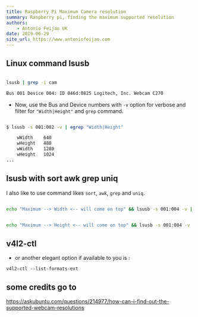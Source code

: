 ```yaml
---
title: Raspberry Pi Maximum Camera resolution
summary: Raspberry pi, finding the maximum supported resolution
authors:
    - Antonio Feijao UK
date: 2019-06-29
site_url: https://www.antoniofeijao.com
---
```


## Linux command lsusb

```bash

lsusb | grep -i cam

Bus 001 Device 004: ID 046d:0825 Logitech, Inc. Webcam C270

```

- Now, use the Bus and Device numbers with `-v` option for verbose and filter for `"Width|Height"` and `grep` command.

```bash

$ lsusb -s 001:002 -v | egrep "Width|Height"

    wWidth    640
    wHeight   480
    wWidth    1280
    wHeight   1024
...

```

## lsusb with sort awk grep uniq

I also like to use command likes `sort`, `awk`, `grep` and `uniq`.

```bash

echo "Maximum --> Width <-- will come on top" && lsusb -s 001:004 -v | grep "Width"  | awk '{print $2 " " $1}' | sort | uniq | sort -nr


echo "Maximum --> Height <-- will come on top" && lsusb -s 001:004 -v | grep "Height"  | awk '{print $2 " " $1}' | sort | uniq | sort -nr


```

## v4l2-ctl 

- or another elegant option if available to you is :

`v4l2-ctl --list-formats-ext`

## some credits go to

<https://askubuntu.com/questions/214977/how-can-i-find-out-the-supported-webcam-resolutions>
